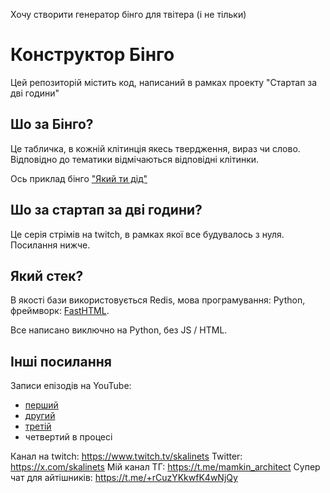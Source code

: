 Хочу створити генератор бінго для твітера (і не тільки)
# Конструктор Бінго

Цей репозиторій містить код, написаний в рамках проекту
"Стартап за дві години"

## Шо за Бінго?

Це табличка, в кожній клітинція якесь твердження, вираз чи слово. 
Відповідно до тематики відмічаються відповідні клітинки. 

Ось приклад бінго ["Який ти дід"](./bingo_did.jpeg)

## Шо за стартап за дві години?

Це серія стрімів на twitch, в рамках якої все будувалось з нуля. 
Посилання нижче.

## Який стек?

В якості бази використовується Redis, мова програмування: Python,
фреймворк: [FastHTML](https://www.fastht.ml/). 

Все написано виключно на Python, без JS / HTML.

## Інші посилання

Записи епізодів на YouTube:

- [перший](https://www.youtube.com/watch?v=_xfaus8dThg)
- [другий](https://www.youtube.com/watch?v=XUmhyH-_M1E)
- [третій](https://www.youtube.com/watch?v=WgFsjFrufyo)
- четвертий в процесі

Канал на twitch: https://www.twitch.tv/skalinets
Twitter: https://x.com/skalinets
Мій канал ТГ: https://t.me/mamkin_architect
Супер чат для айтішників: https://t.me/+rCuzYKkwfK4wNjQy


